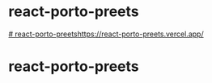 # react-porto-preets
[# react-porto-preets](https://react-porto-preets.vercel.app/)https://react-porto-preets.vercel.app/
# react-porto-preets
